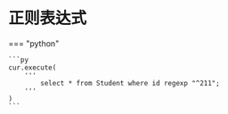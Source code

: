# 正则表达式

=== "python"

    ```py
    cur.execute(
        '''
            select * from Student where id regexp "^211";
        '''
    )
    ```